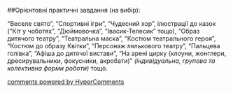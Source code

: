 <div id="hypercomments_widget" class="js-hypercomments-widget invisible"></div>

##Орієнтовні практичні завдання (на вибір):

“Веселе свято”, “Спортивні ігри”, “Чудесний хор”, ілюстрації до казок (“Кіт у чоботях”, “Дюймовочка”, “Івасик-Телесик” тощо), “Образ дитячого театру”, “Театральна маска”, “Костюм театрального героя”, “Костюм до образу Квітки”, “Персонаж лялькового театру”, “Пальцева голівка”, “Афіша до дитячої вистави”, “На арені цирку (клоуни, жонглери, дресирувальники, фокусники, акробати)” *(індивідуальна, групова та колективна форми роботи)* тощо.


<div class="js-hypercomments-container">
    <a href="http://hypercomments.com" class="hc-link" title="comments widget">comments powered by HyperComments</a>
</div>